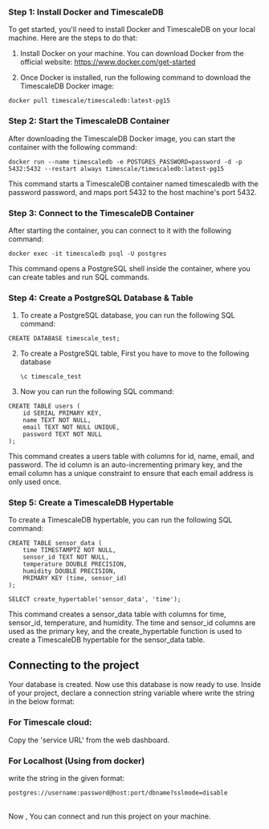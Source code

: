 ### Step 1: Install Docker and TimescaleDB

To get started, you'll need to install Docker and TimescaleDB on your local machine. Here are the steps to do that:

1. Install Docker on your machine. You can download Docker from the official website: https://www.docker.com/get-started

2. Once Docker is installed, run the following command to download the TimescaleDB Docker image:

```
docker pull timescale/timescaledb:latest-pg15
```

### Step 2: Start the TimescaleDB Container

After downloading the TimescaleDB Docker image, you can start the container with the following command:

```
docker run --name timescaledb -e POSTGRES_PASSWORD=password -d -p 5432:5432 --restart always timescale/timescaledb:latest-pg15
```

This command starts a TimescaleDB container named timescaledb with the password password, and maps port 5432 to the host machine's port 5432.

### Step 3: Connect to the TimescaleDB Container

After starting the container, you can connect to it with the following command:

```
docker exec -it timescaledb psql -U postgres
```

This command opens a PostgreSQL shell inside the container, where you can create tables and run SQL commands.

### Step 4: Create a PostgreSQL Database & Table

1. To create a PostgreSQL database, you can run the following SQL command:

```
CREATE DATABASE timescale_test;
```

2. To create a PostgreSQL table, First you have to move to the following database
   ```
   \c timescale_test
   ```
3. Now you can run the following SQL command:

```
CREATE TABLE users (
    id SERIAL PRIMARY KEY,
    name TEXT NOT NULL,
    email TEXT NOT NULL UNIQUE,
    password TEXT NOT NULL
);
```

This command creates a users table with columns for id, name, email, and password. The id column is an auto-incrementing primary key, and the email column has a unique constraint to ensure that each email address is only used once.

### Step 5: Create a TimescaleDB Hypertable

To create a TimescaleDB hypertable, you can run the following SQL command:

```
CREATE TABLE sensor_data (
    time TIMESTAMPTZ NOT NULL,
    sensor_id TEXT NOT NULL,
    temperature DOUBLE PRECISION,
    humidity DOUBLE PRECISION,
    PRIMARY KEY (time, sensor_id)
);
```

```
SELECT create_hypertable('sensor_data', 'time');
```

This command creates a sensor_data table with columns for time, sensor_id, temperature, and humidity. The time and sensor_id columns are used as the primary key, and the create_hypertable function is used to create a TimescaleDB hypertable for the sensor_data table.

## Connecting to the project

Your database is created. Now use this database is now ready to use. Inside of your project, declare a connection string variable where write the string in the below format:

### For Timescale cloud:

Copy the 'service URL' from the web dashboard.

### For Localhost (Using from docker)

write the string in the given format:

```
postgres://username:password@host:port/dbname?sslmode=disable
```

<br>
Now , You can connect and run this project on your machine.
